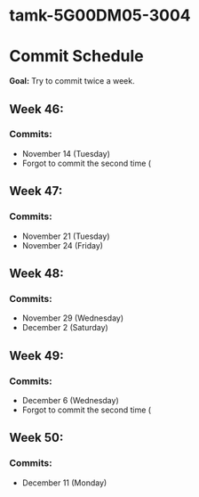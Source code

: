 # tamk-5G00DM05-3004

# Commit Schedule

**Goal:** Try to commit twice a week.

## Week 46:

### Commits: 
- November 14 (Tuesday)
- Forgot to commit the second time (

## Week 47:

### Commits: 
- November 21 (Tuesday)
- November 24 (Friday)

## Week 48:

### Commits: 
- November 29 (Wednesday)
- December 2 (Saturday)

## Week 49:

### Commits: 
- December 6 (Wednesday)
- Forgot to commit the second time (

## Week 50:

### Commits: 
- December 11 (Monday)

